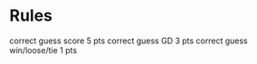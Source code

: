 Rules
=====================
correct guess score 5 pts
correct guess GD 3 pts
correct guess win/loose/tie 1 pts
